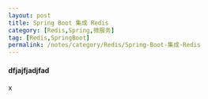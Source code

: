 ```yaml
---
layout: post
title: Spring Boot 集成 Redis
category: [Redis,Spring,微服务]
tag: [Redis,SpringBoot]
permalink: /notes/category/Redis/Spring-Boot-集成-Redis
---
```

#### dfjajfjadjfad
x